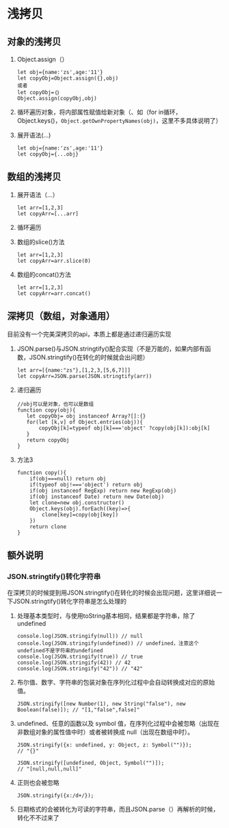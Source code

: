 #  浅拷贝

##  对象的浅拷贝

1. Object.assign（）

   ```
   let obj={name:'zs',age:'11'}
   let copyObj=Object.assign({},obj)
   或者
   let copyObj=｛｝
   Object.assign(copyObj,obj)
   ```

2. 循环遍历对象，将内部属性赋值给新对象（、如（for  in循环，Object.keys()，`Object.getOwnPropertyNames(obj)`，这里不多具体说明了）

3. 展开语法(...)

   ```
   let obj={name:'zs',age:'11'}
   let copyObj={...obj}
   ```

##  数组的浅拷贝

1. 展开语法（...）

   ```
   let arr=[1,2,3]
   let copyArr=[...arr]
   ```

2. 循环遍历

3. 数组的slice()方法

   ```
   let arr=[1,2,3]
   let copyArr=arr.slice(0)
   ```

4. 数组的concat()方法

   ```
   let arr=[1,2,3]
   let copyArr=arr.concat()
   ```

##  深拷贝（数组，对象通用）

目前没有一个完美深拷贝的api，本质上都是通过递归遍历实现

1. JSON.parse()与JSON.stringtify()配合实现（不是万能的，如果内部有函数，JSON.stringtify()在转化的时候就会出问题）

   ```
   let arr=[{name:"zs"},[1,2,3,[5,6,7]]]
   let copyArr=JSON.parse(JSON.stringtify(arr))
   ```

2. 递归遍历

   ```
   //obj可以是对象，也可以是数组
   function copy(obj){
      let copyObj= obj instanceof Array?[]:{}
      for(let [k,v] of Object.entries(obj)){
          copyObj[k]=typeof obj[k]==='object' ?copy(obj[k]):obj[k]
      }
      return copyObj
   }
   ```

3. 方法3

   ```
   function copy(){
       if(obj===null) return obj
       if(typeof obj!==='object') return obj
       if(obj instanceof RegExp) return new RegExp(obj)
       if(obj instanceof Date) return new Date(obj)
       let clone=new obj.constructor()
       Object.keys(obj).forEach((key)=>{
           clone[key]=copy(obj[key])
       })
       return clone
   }
   ```


##  额外说明

###  JSON.stringtify()转化字符串

在深拷贝的时候提到用JSON.stringtify()在转化的时候会出现问题，这里详细说一下JSON.stringtify()转化字符串是怎么处理的

1. 处理基本类型时，与使用toString基本相同，结果都是字符串，除了 undefined

   ```
   console.log(JSON.stringify(null)) // null
   console.log(JSON.stringify(undefined)) // undefined，注意这个undefined不是字符串的undefined
   console.log(JSON.stringify(true)) // true
   console.log(JSON.stringify(42)) // 42
   console.log(JSON.stringify("42")) // "42"
   ```

2. 布尔值、数字、字符串的包装对象在序列化过程中会自动转换成对应的原始值。

   ```
   JSON.stringify([new Number(1), new String("false"), new Boolean(false)]); // "[1,"false",false]"
   ```

3. undefined、任意的函数以及 symbol 值，在序列化过程中会被忽略（出现在非数组对象的属性值中时）或者被转换成 null（出现在数组中时）。

   ```
   JSON.stringify({x: undefined, y: Object, z: Symbol("")}); 
   // "{}"
   
   JSON.stringify([undefined, Object, Symbol("")]);          
   // "[null,null,null]" 
   ```

4. 正则也会被忽略

   ```
   JSON.stringify({x:/d+/}); 
   ```

5. 日期格式的会被转化为可读的字符串，而且JSON.parse（）再解析的时候，转化不不过来了

